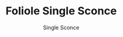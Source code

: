 ---
image_primary: "img/Foliole_Sconce_Crystal_Bronze_Ebony.jpg"
description: "The%20Foliole%20sconce%20comes%20from%20a%20simple%20interpretation%20of%20a%20leaf%20form.%20Its%20flatten%20shape%20has%20rich%20texture%20in%20the%20glass%2C%20diffusing%20and%20shifting%20the%20light%20as%20it%20radiates%20from%20the%20fixture.%20This%20fixture%u2019s%20tailored%20finishes%20and%20materials%20provide%20a%20delicate%20solution%20for%20any%20type%20of%20space."
designer: "Hennepin Made"
subtitle: "Single Sconce"
title: "Foliole Single Sconce"
href: "https://www.hennepinmade.com/shop/single-sconce"
tags: 
  - "hennepin-made"
  - "sconces"
image_secondary: "img/Foliole_Sconce_Crystal_WhiteGold_White.jpg"
category: "sconces"
manufacturer: "Hennepin Made"
slug: "/manufacturers/hennepin-made/sconces/hennepin-made-foliole-single-sconce"
---